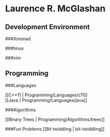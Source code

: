Laurence R. McGlashan
=====================

Development Environment
-----------------------

###Xmonad

###tmux

###vim

Programming
-----------

###Languages

[[C++11 | Programming/Languages/c11]]  
[[Java | Programming/Languages/java]]

###Algorithms

[[Binary Trees | Programming/Algorithms/trees]]

###Fun Problems
[[Bit twiddling | bit-twiddling]]

